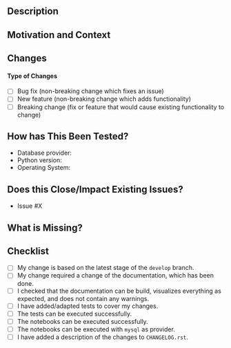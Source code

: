 <!--- Provide a general summary of your changes in the title above. -->

## Description
<!--- Provide a short description of your changes. -->

## Motivation and Context
<!--- Why is this change required? What problem does it solve? -->
<!--- If it fixes an open issue, please link to the issue here. -->

## Changes
<!--- Explain your changes in detail here. -->

#### Type of Changes
<!--- What types of changes does your code introduce? Put an `x` in all the boxes that apply: -->
- [ ] Bug fix (non-breaking change which fixes an issue)
- [ ] New feature (non-breaking change which adds functionality)
- [ ] Breaking change (fix or feature that would cause existing functionality to change)

## How has This Been Tested?

- Database provider:
- Python version:
- Operating System:

<!--- Please describe in detail how you tested your changes. -->
<!--- Include details of your testing environment, and the tests you ran to -->
<!--- see how your change affects other areas of the code, etc. -->

## Does this Close/Impact Existing Issues?
<!--- Please link to all relevant issues. -->
- Issue #X

## What is Missing?
<!--- Please provide any further information that is needed to close this PR. -->
<!--- This could be another PR that is blocking this PR, or any further changes -->
<!--- that need to be addressed in the future. -->

## Checklist
<!--- Go over all the following points, and put an `x` in all the boxes that apply. -->
<!--- If you're unsure about any of these, don't hesitate to ask. We're here to help! -->
- [ ] My change is based on the latest stage of the `develop` branch.
- [ ] My change required a change of the documentation, which has been done.
- [ ] I checked that the documentation can be build, visualizes everything as expected, and does not contain any warnings.
- [ ] I have added/adapted tests to cover my changes.
- [ ] The tests can be executed successfully.
- [ ] The notebooks can be executed successfully.
- [ ] The notebooks can be executed with `mysql` as provider.
- [ ] I have added a description of the changes to `CHANGELOG.rst`.
